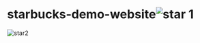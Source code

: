 # starbucks-demo-website![star 1](https://github.com/MeherMeghe/starbucks-demo-website/assets/144661787/449b2354-0163-411a-bff5-0d02425b34e2)
![star2](https://github.com/MeherMeghe/starbucks-demo-website/assets/144661787/77b9bcf5-230e-4545-9d2e-ae8946f047a6)
